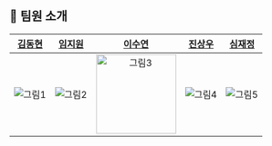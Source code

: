 

## 👋 팀원 소개

|                                                  [김동현](https://github.com/donghyyun)                                                   |                                                                          [임지원](https://github.com/sophi1127)                                                                           |                                                 [이수연](https://github.com/coding-groot)                                                  |                                                                        [진상우](https://github.com/Jin-s-work)                                                                         |                                                                         [심재정](https://github.com/Jaejeong98)                                                                         |
| :-------------------------------------------------------------------------------------------------------: | :-------------------------------------------------------------------------------------------------------------------------------------------------------: | :-----------------------------------------------------------------------------------------------------: | :---------------------------------------------------------------------------------------------------------------------------------------------------: | :----------------------------------------------------------------------------------------------------------------------------------------------------: |
| ![그림1](https://user-images.githubusercontent.com/61958748/172278471-584ffaf5-ea6d-4e63-ae77-7cac4dbae899.png)| ![그림2](https://user-images.githubusercontent.com/61958748/172278474-f2d54e27-898b-4142-af78-b0e370e43ffc.png)| <img width="140" alt="그림3" src="https://user-images.githubusercontent.com/61958748/172278478-f3bbd8ce-3616-4c37-8fa6-4247e20b469e.png">| ![그림4](https://user-images.githubusercontent.com/61958748/172278482-a591c2e4-f4b7-4edf-a390-9e875c2c4226.png)| ![그림5](https://user-images.githubusercontent.com/61958748/172278489-00773bd6-080f-41ec-b828-24f4dabc5f98.png)|
